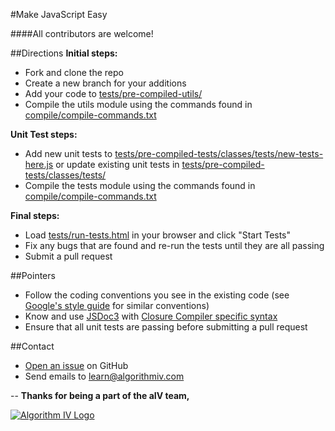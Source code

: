 #Make JavaScript Easy

####All contributors are welcome!


##Directions
**Initial steps:**
- Fork and clone the repo
- Create a new branch for your additions
- Add your code to [tests/pre-compiled-utils/](https://github.com/imaginate/algorithmIV-javascript-shortcuts/tree/master/tests/pre-compiled-utils)
- Compile the utils module using the commands found in [compile/compile-commands.txt](https://github.com/imaginate/algorithmIV-javascript-shortcuts/blob/1987aa9631f6699e6d9bf6d3804620edcb4efd9d/compile/compile-commands.txt#L8-46)

**Unit Test steps:**
- Add new unit tests to [tests/pre-compiled-tests/classes/tests/new-tests-here.js](https://github.com/imaginate/algorithmIV-javascript-shortcuts/blob/master/tests/pre-compiled-tests/classes/tests/new-tests-here.js) or update existing unit tests in [tests/pre-compiled-tests/classes/tests/](https://github.com/imaginate/algorithmIV-javascript-shortcuts/tree/master/tests/pre-compiled-tests/classes/tests)
- Compile the tests module using the commands found in [compile/compile-commands.txt](https://github.com/imaginate/algorithmIV-javascript-shortcuts/blob/1987aa9631f6699e6d9bf6d3804620edcb4efd9d/compile/compile-commands.txt#L47-99)

**Final steps:**
- Load [tests/run-tests.html](https://github.com/imaginate/algorithmIV-javascript-shortcuts/blob/master/tests/run-tests.html) in your browser and click "Start Tests"
- Fix any bugs that are found and re-run the tests until they are all passing
- Submit a pull request


##Pointers
- Follow the coding conventions you see in the existing code (see [Google's style guide](https://google-styleguide.googlecode.com/svn/trunk/javascriptguide.xml?showone=Code_formatting#Code_formatting) for similar conventions)
- Know and use [JSDoc3](http://usejsdoc.org/) with [Closure Compiler specific syntax](https://developers.google.com/closure/compiler/)
- Ensure that all unit tests are passing before submitting a pull request


##Contact
- [Open an issue](https://github.com/imaginate/algorithmIV-javascript-shortcuts/issues) on GitHub
- Send emails to [learn@algorithmiv.com](mailto:learn@algorithmiv.com)


--
**Thanks for being a part of the aIV team,**

<a href="http://www.algorithmiv.com"><img src="http://www.algorithmiv.com/images/aIV-logo.png" alt="Algorithm IV Logo" /></a>